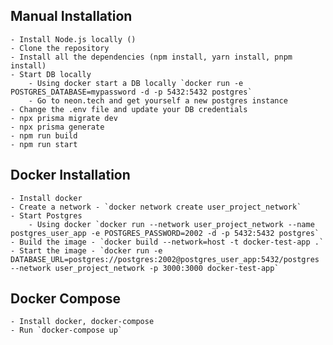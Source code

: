 ## Manual Installation

    - Install Node.js locally ()
    - Clone the repository
    - Install all the dependencies (npm install, yarn install, pnpm install)
    - Start DB locally
        - Using docker start a DB locally `docker run -e POSTGRES_DATABASE=mypassword -d -p 5432:5432 postgres`
        - Go to neon.tech and get yourself a new postgres instance
    - Change the .env file and update your DB credentials
    - npx prisma migrate dev
    - npx prisma generate
    - npm run build
    - npm run start

## Docker Installation

    - Install docker
    - Create a network - `docker network create user_project_network`
    - Start Postgres
        - Using docker `docker run --network user_project_network --name postgres_user_app -e POSTGRES_PASSWORD=2002 -d -p 5432:5432 postgres`
    - Build the image - `docker build --network=host -t docker-test-app .`
    - Start the image - `docker run -e DATABASE_URL=postgres://postgres:2002@postgres_user_app:5432/postgres --network user_project_network -p 3000:3000 docker-test-app`

## Docker Compose

    - Install docker, docker-compose
    - Run `docker-compose up`
